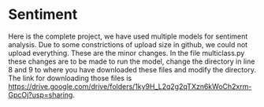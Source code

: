 # Sentiment
Here is the complete project, we have used multiple models for sentiment analysis. Due to some constrictions of upload size in github, we could not upload everything. These are the minor changes. In the file multiclass.py these changes are to be made to run the model, change the directory in line 8 and 9 to where you have downloaded these files and modify the directory. 
The link for downloading those files is https://drive.google.com/drive/folders/1ky9H_L2q2g2qTXzn6kWoCh2xrm-GpcOj?usp=sharing.
